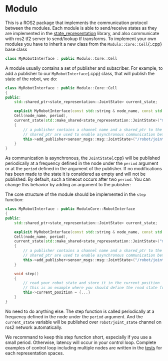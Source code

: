 # Modulo

This is a ROS2 package that implements the communication protocol between the modules. Each module is able to send/receive states as they are implemented in the [state_representation](../../lib/state_representation) library, and also communicate with ros2 tf2 server to send/lookup tf transforms. To implement your own modules you have to inherit a new class from the `Modulo::Core::Cell`{:.cpp} base class

```cpp
class MyRobotInterface : public Modulo::Core::Cell
```

A module usually contains a set of publisher and subscriber. For example, to add a publisher to our `MyRobotInterface`{.cpp} class, that will publish the state of the robot, we do:

```cpp
class MyRobotInterface : public Modulo::Core::Cell
{
public:
	std::shared_ptr<state_representation::JointState> current_state;

	explicit MyRobotInterface(const std::string & node_name, const std::chrono::milliseconds & period) :
	Cell(node_name, period),
	current_state(std::make_shared<state_representation::JointState>("my_robot"))
	{
		// a publisher contains a channel name and a shared_ptr to the state to publish
		// shared_ptr are used to enable asynchronous communication between the modules
		this->add_publisher<sensor_msgs::msg::JointState>("/robot/joint_state", this->current_state);
	}
}


```

As communication is asynchronous, the `JointState`{.cpp} will be published periodically at a frequency defined in the node under the `period` argument or at the `period` defined in the argument of the publisher. If no modifications has been made to the state it is considered as empty and will not be published. By default, such a timeout occurs after two `period`. You can change this behavior by adding an argument to the pubisher:

The core structure of the module should be implemented in the `step` function:

```cpp
class MyRobotInterface : public ModuloCore::RobotInterface
{
public:
	std::shared_ptr<state_representation::JointState> current_state;

	explicit MyRobotInterface(const std::string & node_name, const std::chrono::milliseconds & period) :
	Cell(node_name, period),
	current_state(std::make_shared<state_representation::JointState>("my_robot"))
	{
		// a publisher contains a channel name and a shared_ptr to the state to publish
		// shared_ptr are used to enable asynchronous communication between the modules
		this->add_publisher<sensor_msgs::msg::JointState>("/robot/joint_state", this->current_state);
	}

	void step()
	{
		// read your robot state and store it in the current position
		// this is an example where you should define the read state function on your own 
		this->current_position = {...}
	}
}
```

No need to do anything else. The step function is called periodically at a frequency defined in the node under the `period` argument. And the `current_state` variable will be published over `robot/joint_state` channel on ros2 network automatically.

We recommand to keep this step function short, especially if you use a small period. Otherwise, latency will occur in your control loop. Complete examples of control loop including multiple nodes are written in the [tests](./tests/) for each representation spaces.
